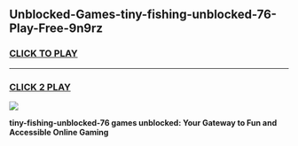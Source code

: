 
## Unblocked-Games-tiny-fishing-unblocked-76-Play-Free-9n9rz
<h3>
<a href="https://premium76.site?title=tiny-fishing-unblocked-76&ref=20M">CLICK TO PLAY</a></h3>
<hr>

<h3>
<a href="https://premium76.site?title=tiny-fishing-unblocked-76&ref=20M">CLICK 2 PLAY</a>
  
</h3>

<a href="https://premium76.site?title=tiny-fishing-unblocked-76&ref=19M"><img src="https://clearcache.store/games.png"></a>


**tiny-fishing-unblocked-76 games unblocked: Your Gateway to Fun and Accessible Online Gaming**
